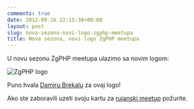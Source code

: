 ```yaml
---
comments: true
date: 2012-09-16 22:15:38+00:00
layout: post
slug: nova-sezona-novi-logo-zgphp-meetupa
title: Nova sezona, novi logo ZgPHP meetupa
---
```


U novu sezonu ZgPHP meetupa ulazimo sa novim logom:

![ZgPHP logo](http://zgphp.org/wp-content/uploads/2012/09/zgPhp_big_logo.jpg)

Puno hvala [Damiru Brekalu](http://www.facebook.com/damir.brekalo) za ovaj logo!

Ako ste zaboravili uzeti svoju kartu za [rujanski meetup](http://zgphp.org/2012/09/prva-godisnjica-zgphp-meetupa/) požurite.
